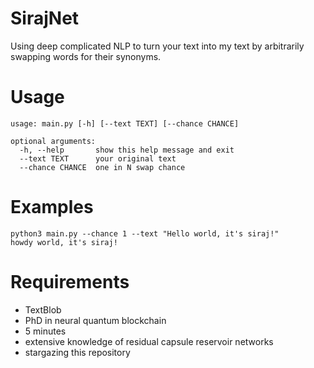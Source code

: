 # SirajNet
Using deep complicated NLP to turn your text into my text by arbitrarily swapping words for their synonyms.

# Usage
```
usage: main.py [-h] [--text TEXT] [--chance CHANCE]

optional arguments:
  -h, --help       show this help message and exit
  --text TEXT      your original text
  --chance CHANCE  one in N swap chance
```

# Examples
```
python3 main.py --chance 1 --text "Hello world, it's siraj!"
howdy world, it's siraj!
```

# Requirements
- TextBlob
- PhD in neural quantum blockchain
- 5 minutes
- extensive knowledge of residual capsule reservoir networks
- stargazing this repository
